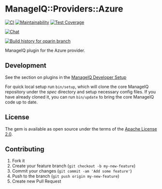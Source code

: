 # ManageIQ::Providers::Azure

[![CI](https://github.com/ManageIQ/manageiq-providers-azure/actions/workflows/ci.yaml/badge.svg?branch=oparin)](https://github.com/ManageIQ/manageiq-providers-azure/actions/workflows/ci.yaml)
[![Maintainability](https://api.codeclimate.com/v1/badges/b870f505f2956081176d/maintainability)](https://codeclimate.com/github/ManageIQ/manageiq-providers-azure/maintainability)
[![Test Coverage](https://api.codeclimate.com/v1/badges/b870f505f2956081176d/test_coverage)](https://codeclimate.com/github/ManageIQ/manageiq-providers-azure/test_coverage)

[![Chat](https://badges.gitter.im/Join%20Chat.svg)](https://gitter.im/ManageIQ/manageiq-providers-azure?utm_source=badge&utm_medium=badge&utm_campaign=pr-badge&utm_content=badge)

[![Build history for oparin branch](https://buildstats.info/github/chart/ManageIQ/manageiq-providers-azure?branch=oparin&buildCount=50&includeBuildsFromPullRequest=false&showstats=false)](https://github.com/ManageIQ/manageiq-providers-azure/actions?query=branch%3Amaster)

ManageIQ plugin for the Azure provider.

## Development

See the section on plugins in the [ManageIQ Developer Setup](http://manageiq.org/docs/guides/developer_setup/plugins)

For quick local setup run `bin/setup`, which will clone the core ManageIQ repository under the *spec* directory and setup necessary config files. If you have already cloned it, you can run `bin/update` to bring the core ManageIQ code up to date.

## License

The gem is available as open source under the terms of the [Apache License 2.0](http://www.apache.org/licenses/LICENSE-2.0).

## Contributing

1. Fork it
2. Create your feature branch (`git checkout -b my-new-feature`)
3. Commit your changes (`git commit -am 'Add some feature'`)
4. Push to the branch (`git push origin my-new-feature`)
5. Create new Pull Request
